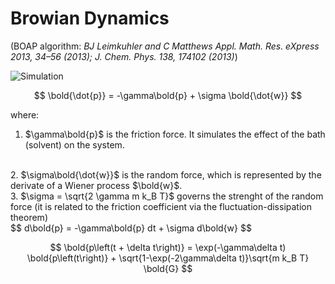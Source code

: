 # Browian Dynamics 
(BOAP algorithm: *BJ Leimkuhler and C Matthews Appl. Math. Res. eXpress 2013, 34–56 (2013); J. Chem. Phys. 138, 174102 (2013)*)

![Simulation](sim_G0.5_T1.0_N10_F1.0_dt0.005.gif)


$$
\bold{\dot{p}} = -\gamma\bold{p} + \sigma \bold{\dot{w}} 
$$

where:
<br>
1. $\gamma\bold{p}$ is the friction force. It simulates the effect of the bath (solvent) on the system.
<br>
2. $\sigma\bold{\dot{w}}$ is the random force, which is represented by the derivate of a Wiener process $\bold{w}$.
<br>
3. $\sigma = \sqrt{2 \gamma m k_B T}$ governs the strenght of the random force (it is related to the friction coefficient via the fluctuation-dissipation theorem)
<br>
$$
d\bold{p} = -\gamma\bold{p} dt + \sigma d\bold{w}
$$

<br>

$$
\bold{p\left(t + \delta t\right)} = \exp(-\gamma\delta t) \bold{p\left(t\right)} + \sqrt{1-\exp(-2\gamma\delta t)}\sqrt{m k_B T} \bold{G}
$$